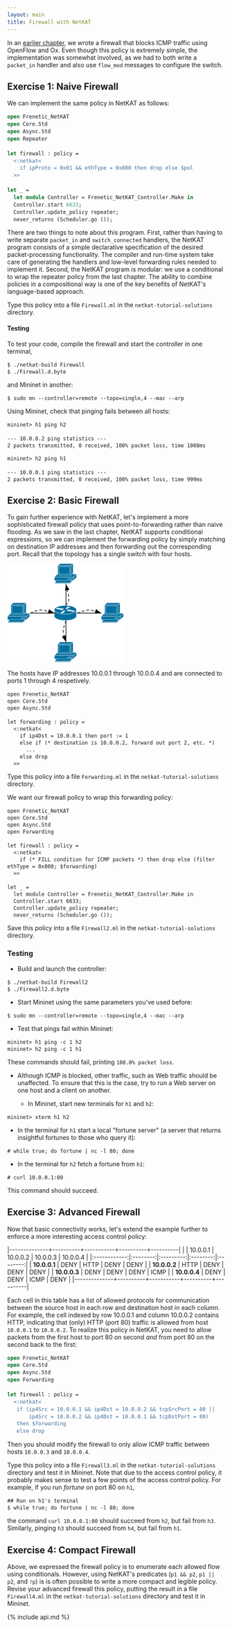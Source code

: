 ```yaml
---
layout: main
title: Firewall with NetKAT
---
```


In an [earlier chapter](OxFirewall), we wrote a firewall that blocks
ICMP traffic using OpenFlow and Ox. Even though this policy is
extremely simple, the implementation was somewhat involved, as we had
to both write a `packet_in` handler and also use `flow_mod` messages
to configure the switch.

## Exercise 1: Naive Firewall

We can implement the same policy in NetKAT as follows:

~~~ ocaml
open Frenetic_NetKAT
open Core.Std
open Async.Std
open Repeater

let firewall : policy =
  <:netkat<
    if ipProto = 0x01 && ethType = 0x800 then drop else $pol
  >>

let _ =
  let module Controller = Frenetic_NetKAT_Controller.Make in
  Controller.start 6633;
  Controller.update_policy repeater;
  never_returns (Scheduler.go ());

~~~

There are two things to note about this program. First, rather than
having to write separate `packet_in` and `switch_connected` handlers,
the NetKAT program consists of a simple declarative specification of
the desired packet-processing functionality. The compiler and run-time
system take care of generating the handlers and low-level forwarding
rules needed to implement it. Second, the NetKAT program is modular:
we use a conditional to wrap the repeater policy from the last
chapter. The ability to combine policies in a compositional way is one
of the key benefits of NetKAT's language-based approach.

Type this policy into a file `Firewall.ml` in the
`netkat-tutorial-solutions` directory.

#### Testing

To test your code, compile the firewall and start the controller in
one terminal,

~~~
$ ./netkat-build Firewall
$ ./Firewall.d.byte
~~~

and Mininet in another:

~~~
$ sudo mn --controller=remote --topo=single,4 --mac --arp
~~~

Using Mininet, check that pinging fails between all hosts:

~~~
mininet> h1 ping h2

--- 10.0.0.2 ping statistics ---
2 packets transmitted, 0 received, 100% packet loss, time 1008ms
~~~

~~~
mininet> h2 ping h1

--- 10.0.0.1 ping statistics ---
2 packets transmitted, 0 received, 100% packet loss, time 999ms
~~~

## Exercise 2: Basic Firewall

To gain further experience with NetKAT, let's implement a more
sophisticated firewall policy that uses point-to-forwarding rather
than naive flooding. As we saw in the last chapter, NetKAT supports
conditional expressions, so we can implement the forwarding policy by
simply matching on destination IP addresses and then forwarding out
the corresponding port. Recall that the topology has a single switch
with four hosts.

![Repeater](../images/repeater.png)

The hosts have IP addresses 10.0.0.1 through 10.0.0.4 and are
connected to ports 1 through 4 respetively.

~~~
open Frenetic_NetKAT
open Core.Std
open Async.Std

let forwarding : policy =
  <:netkat<
    if ip4Dst = 10.0.0.1 then port := 1
    else if (* destination is 10.0.0.2, forward out port 2, etc. *)
      ...
    else drop
  >>
~~~

Type this policy into a file `Forwarding.ml` in the
`netkat-tutorial-solutions` directory.

We want our firewall policy to wrap this forwarding policy:

~~~
open Frenetic_NetKAT
open Core.Std
open Async.Std
open Forwarding

let firewall : policy =
  <:netkat<
    if (* FILL condition for ICMP packets *) then drop else (filter ethType = 0x800; $forwarding)
  >>

let _ =
  let module Controller = Frenetic_NetKAT_Controller.Make in
  Controller.start 6633;
  Controller.update_policy repeater;
  never_returns (Scheduler.go ());

~~~

Save this policy into a file `Firewall2.ml` in the
`netkat-tutorial-solutions` directory.

### Testing

- Build and launch the controller:

~~~ shell
$ ./netkat-build Firewall2
$ ./Firewall2.d.byte
~~~

- Start Mininet using the same parameters you've used before:

~~~
$ sudo mn --controller=remote --topo=single,4 --mac --arp
~~~

- Test that pings fail within Mininet:

~~~
mininet> h1 ping -c 1 h2
mininet> h2 ping -c 1 h1
~~~  
These commands should fail, printing `100.0% packet loss`.

- Although ICMP is blocked, other traffic, such as Web traffic should
  be unaffected. To ensure that this is the case, try to run a Web server
  on one host and a client on another.

  * In Mininet, start new terminals for `h1` and `h2`:

~~~
mininet> xterm h1 h2
~~~

  * In the terminal for `h1` start a local "fortune server" (a server
    that returns insightful fortunes to those who query it):

~~~
# while true; do fortune | nc -l 80; done
~~~

  * In the terminal for `h2` fetch a fortune from `h1`:

~~~
# curl 10.0.0.1:80
~~~

   This command should succeed.

## Exercise 3: Advanced Firewall

Now that basic connectivity works, let's extend the example further to
enforce a more interesting access control policy:

|--------------+----------+-----------+----------+----------|
|              | 10.0.0.1 | 10.0.0.2  | 10.0.0.3 | 10.0.0.4 |
|:------------:|:--------:|:---------:|:--------:|:--------:|
| **10.0.0.1** | DENY     | HTTP      | DENY     | DENY     | 
| **10.0.0.2** | HTTP     | DENY      | DENY     | DENY     | 
| **10.0.0.3** | DENY     | DENY      | DENY     | ICMP     | 
| **10.0.0.4** | DENY     | DENY      | ICMP     | DENY     | 
|--------------+----------+-----------+----------+----------|

Each cell in this table has a list of allowed protocols for
communication between the source host in each row and destination host
in each column. For example, the cell indexed by row 10.0.0.1 and
column 10.0.0.2 contains HTTP, indicating that (only) HTTP (port 80)
traffic is allowed from host `10.0.0.1` to `10.0.0.2`. To realize this
policy in NetKAT, you need to allow packets from the first host to
port 80 on second *and* from port 80 on the second back to the first:

~~~ ocaml
open Frenetic_NetKAT
open Core.Std
open Async.Std
open Forwarding

let firewall : policy =
  <:netkat<
   if (ip4Src = 10.0.0.1 && ip4Dst = 10.0.0.2 && tcpSrcPort = 80 ||
       ip4Src = 10.0.0.2 && ip4Dst = 10.0.0.1 && tcpDstPort = 80)
   then $forwarding
   else drop
~~~

Then you should modify the firewall to only allow ICMP traffic between
hosts `10.0.0.3` and `10.0.0.4`.

Type this policy into a file `Firewall3.ml` in the
`netkat-tutorial-solutions` directory and test it in Mininet. Note
that due to the access control policy, it probably makes sense to test
a few points of the access control policy. For example, if you run
_fortune_ on port 80 on `h1`,

~~~
## Run on h1's terminal
$ while true; do fortune | nc -l 80; done
~~~

the command `curl 10.0.0.1:80` should succeed from `h2`, but fail from
`h3`. Similarly, pinging `h3` should succeed from `h4`, but fail from
`h1`.

## Exercise 4: Compact Firewall

Above, we expressed the firewall policy is to enumerate each allowed
flow using conditionals. However, using NetKAT's predicates (`p1 &&
p2`, `p1 || p2`, and `!p`) is is often possible to write a more
compact and legible policy. Revise your advanced firewall this policy,
putting the result in a file `Firewall4.ml` in the
`netkat-tutorial-solutions` directory and test it in Mininet.

{% include api.md %}

